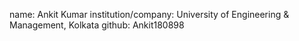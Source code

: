 name: Ankit Kumar
institution/company: University of Engineering & Management, Kolkata
github: Ankit180898
